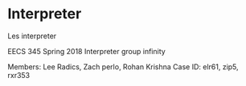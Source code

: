 # Interpreter
Les interpreter

EECS 345 Spring 2018 Interpreter group infinity

Members: Lee Radics, Zach perlo, Rohan Krishna
Case ID: elr61, zip5, rxr353